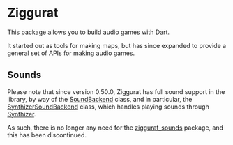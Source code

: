 # Ziggurat

This package allows you to build audio games with Dart.

It started out as tools for making maps, but has since expanded to provide a
general set of APIs for making audio games.

## Sounds

Please note that since version 0.50.0, Ziggurat has full sound support in the
library, by way of the
[SoundBackend](https://pub.dev/documentation/ziggurat/latest/sound/SoundBackend-class.html)
class, and in particular, the
[SynthizerSoundBackend](https://pub.dev/documentation/ziggurat/latest/sound/SynthizerSoundBackend-class.html)
class, which handles playing sounds through
[Synthizer](https://synthizer.github.io/).

As such, there is no longer any need for the
[ziggurat_sounds](https://pub.dev/packages/ziggurat_sounds) package, and this
has been discontinued.
